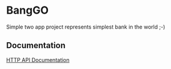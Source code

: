 # BangGO

Simple two app project represents simplest bank in the world ;-)

## Documentation

[HTTP API Documentation](http://miolini.github.io/bankgo/)